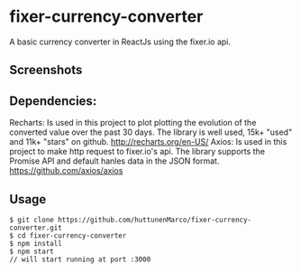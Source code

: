 # fixer-currency-converter
A basic currency converter in ReactJs using the fixer.io api.

## Screenshots



## Dependencies:
Recharts: Is used in this project to plot plotting the evolution of the converted value over the past 30 days. The library is well used, 15k+ "used" and 11k+ "stars" on github. http://recharts.org/en-US/
Axios: Is used in this project to make http request to fixer.io's api. The library supports the Promise API and default hanles data in the JSON format. https://github.com/axios/axios

## Usage

```
$ git clone https://github.com/huttunenMarco/fixer-currency-converter.git
$ cd fixer-currency-converter
$ npm install
$ npm start
// will start running at port :3000
```
 
